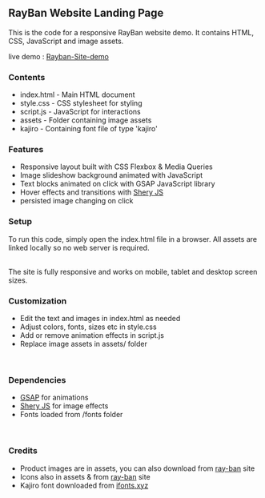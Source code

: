 <h2>RayBan Website Landing Page</h2>
<p>This is the code for a responsive RayBan website demo. It contains HTML, CSS, JavaScript and image assets.</p>

<p>live demo : <a target="_blank" href="https://rayban-landing-page.netlify.app/" >Rayban-Site-demo</a></p>

<h3>Contents</h3>
<ul>
<li>index.html - Main HTML document</li>
<li>style.css - CSS stylesheet for styling</li>
<li>script.js - JavaScript for interactions</li>
<li>assets - Folder containing image assets</li>
<li>kajiro - Containing font file of type 'kajiro'</li>
</ul>

<h3>Features</h3>
<ul>
<li>Responsive layout built with CSS Flexbox & Media Queries</li>
<li>Image slideshow background animated with JavaScript</li>
<li>Text blocks animated on click with GSAP JavaScript library</li>
<li>Hover effects and transitions with <a href="https://www.npmjs.com/package/sheryjs#license" target="_blank">Shery JS</a></li>
<li>persisted image changing on click<br/></li>
</ul>

<h3>Setup</h3>
To run this code, simply open the index.html file in a browser. All assets are linked locally so no web server is required.<br/><br/>

The site is fully responsive and works on mobile, tablet and desktop screen sizes.<br/>

<h3>Customization</h3>
<ul>
<li>Edit the text and images in index.html as needed</li>
<li>Adjust colors, fonts, sizes etc in style.css</li>
<li>Add or remove animation effects in script.js</li>
<li>Replace image assets in assets/ folder</li>
</ul><br/>

<h3>Dependencies</h3>
<ul>
<li><a href="https://gsap.com/" target="_blank">GSAP</a> for animations</li>
<li><a href="https://www.npmjs.com/package/sheryjs#license" target="_blank">Shery JS</a> for image effects</li>
<li>Fonts loaded from /fonts folder</li>
</ul><br/>
  
<h3>Credits</h3>
<ul>
<li>Product images are in assets, you can also download from <a href="https://india.ray-ban.com/" target="_blank">ray-ban</a> site</li>
<li>Icons also in assets & from <a href="https://india.ray-ban.com/" target="_blank">ray-ban</a> site</li>
<li>Kajiro font downloaded from <a href='https://ifonts.xyz/kajiro-font-family.html' target="_blank">ifonts.xyz</a></li>
</ul>
